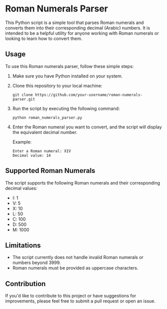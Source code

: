 # Roman Numerals Parser

This Python script is a simple tool that parses Roman numerals and converts them into their corresponding decimal (Arabic) numbers. It is intended to be a helpful utility for anyone working with Roman numerals or looking to learn how to convert them.

## Usage

To use this Roman numerals parser, follow these simple steps:

1. Make sure you have Python installed on your system.

2. Clone this repository to your local machine:

   ```
   git clone https://github.com/your-username/roman-numerals-parser.git
   ```

3. Run the script by executing the following command:

   ```
   python roman_numerals_parser.py
   ```

4. Enter the Roman numeral you want to convert, and the script will display the equivalent decimal number.

   Example:
   ```
   Enter a Roman numeral: XIV
   Decimal value: 14
   ```

## Supported Roman Numerals

The script supports the following Roman numerals and their corresponding decimal values:

- I: 1
- V: 5
- X: 10
- L: 50
- C: 100
- D: 500
- M: 1000

## Limitations

- The script currently does not handle invalid Roman numerals or numbers beyond 3999.
- Roman numerals must be provided as uppercase characters.

## Contribution

If you'd like to contribute to this project or have suggestions for improvements, please feel free to submit a pull request or open an issue.
